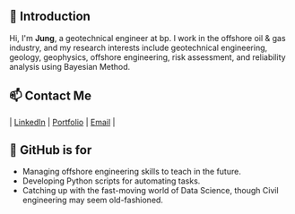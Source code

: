## 👋 Introduction
Hi, I'm **Jung**, a geotechnical engineer at bp. I work in the offshore oil & gas industry, and my research interests include geotechnical engineering, geology, geophysics, offshore engineering, risk assessment, and reliability analysis using Bayesian Method.


## 📫 Contact Me
| [LinkedIn](https://www.linkedin.com/in/jungrak-son/) | [Portfolio](https://sites.google.com/view/jungrak-son-phd-pe) | [Email](mailto:jon.jungrak.son@gmail.com) |


## 🌱 GitHub is for
- Managing offshore engineering skills to teach in the future.
- Developing Python scripts for automating tasks.
- Catching up with the fast-moving world of Data Science, though Civil engineering may seem old-fashioned.

<!--
**jrson11/jrson11** is a ✨ _special_ ✨ repository because its `README.md` (this file) appears on your GitHub profile.

Here are some ideas to get you started:

- 🔭 I’m currently working on ...
- 🌱 I’m currently learning ...
- 👯 I’m looking to collaborate on ...
- 🤔 I’m looking for help with ...
- 💬 Ask me about ...
- 📫 How to reach me: ...
- 😄 Pronouns: ...
- ⚡ Fun fact: ...
-->
